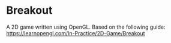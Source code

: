 # Breakout
A 2D game written using OpenGL.
Based on the following guide: https://learnopengl.com/In-Practice/2D-Game/Breakout

